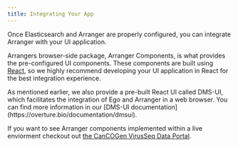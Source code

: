```yaml
---
title: Integrating Your App
---
```


Once Elasticsearch and Arranger are properly configured, you can integrate Arranger with your UI application.

Arrangers browser-side package, Arranger Components, is what provides the pre-configured UI components. These components are built using [React](https://reactjs.org/), so we highly recommend developing your UI application in React for the best integration experience.

<Note title="The DMS-UI">
As mentioned earlier, we also provide a pre-built React UI called DMS-UI, which facilitates the integration of Ego and Arranger in a web browser. You can find more information in our [DMS-UI documentation](https://overture.bio/documentation/dmsui).
</Note>

If you want to see Arranger components implemented within a live enviorment checkout out [the CanCOGen VirusSeq Data Portal](https://virusseq-dataportal.ca/explorer). 